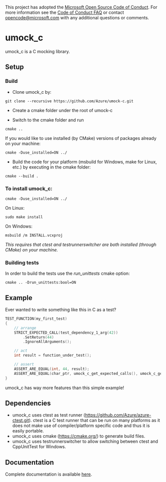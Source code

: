 This project has adopted the [Microsoft Open Source Code of Conduct](https://opensource.microsoft.com/codeofconduct/). For more information see the [Code of Conduct FAQ](https://opensource.microsoft.com/codeofconduct/faq/) or contact [opencode@microsoft.com](mailto:opencode@microsoft.com) with any additional questions or comments.

# umock_c

umock_c is a C mocking library.

## Setup

### Build

- Clone umock_c by:

```
git clone --recursive https://github.com/Azure/umock-c.git
```

- Create a cmake folder under the root of umock-c

- Switch to the cmake folder and run
```
cmake ..
```

If you would like to use installed (by CMake) versions of packages already on your machine:

```
cmake -Duse_installed=ON ../
```

- Build the code for your platform (msbuild for Windows, make for Linux, etc.) by executing in the cmake folder: 

```
cmake --build .
```

### To install umock_c:

```
cmake -Duse_installed=ON ../
```
On Linux:
```
sudo make install
```
On Windows:
```
msbuild /m INSTALL.vcxproj
```

_This requires that ctest and testrunnerswitcher are both installed (through CMake) on your machine._

### Building tests

In order to build the tests use the *run_unittests* cmake option:

```
cmake .. -Drun_unittests:bool=ON
```

## Example

Ever wanted to write something like this in C as a test?

```c
TEST_FUNCTION(my_first_test)
{
    // arrange
    STRICT_EXPECTED_CALL(test_dependency_1_arg(42))
        .SetReturn(44)
        .IgnoreAllArguments();

    // act
    int result = function_under_test();

    // assert
    ASSERT_ARE_EQUAL(int, 44, result);
    ASSERT_ARE_EQUAL(char_ptr, umock_c_get_expected_calls(), umock_c_get_actual_calls());
}
```

umock_c has way more features than this simple example!

## Dependencies

- umock_c uses ctest as test runner (https://github.com/Azure/azure-ctest.git). ctest is a C test runner that can be run on many platforms as it does not make use of compiler/platform specific code and thus it is easily portable.
- umock_c uses cmake (https://cmake.org/) to generate build files.
- umock_c uses testrunnerswitcher to allow switching between ctest and CppUnitTest for Windows. 

## Documentation

Complete documentation is available [here](doc/umock_c.md).
